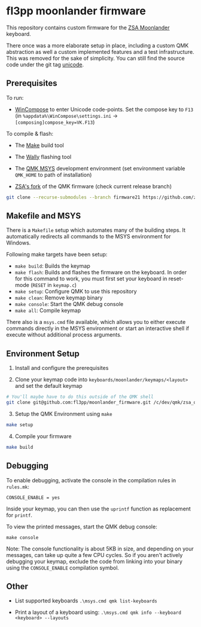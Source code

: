# fl3pp moonlander firmware

This repository contains custom firmware for the
[ZSA Moonlander](https://www.zsa.io/moonlander/) keyboard.

There once was a more elaborate setup in place, including a custom QMK
abstraction as well a custom implemented features and a test infrastructure.
This was removed for the sake of simplicity. You can still find the source
code under the git tag
[unicode](https://github.com/fl3pp/moonlander_firmware/tree/unicode).

## Prerequisites

To run:

- [WinCompose](http://wincompose.info/) to enter Unicode code-points. Set
  the compose key to `F13` (in `%appdata%\WinCompose\settings.ini` ->
  `[composing]compose_key=VK.F13`)

To compile & flash:

- The [Make](https://gnuwin32.sourceforge.net/packages/make.htm#:~:text=Make%20is%20a%20tool%20which,compute%20it%20from%20other%20files) build tool

- The [Wally](https://ergodox-ez.com/pages/wally) flashing tool

- The [QMK MSYS](https://msys.qmk.fm/) development environment (set
  environment variable `QMK_HOME` to path of installation)

- [ZSA's fork](https://github.com/zsa/qmk_firmware) of the QMK firmware (check current release branch)

``` bash
git clone --recurse-submodules --branch firmware21 https://github.com/zsa/qmk_firmware zsa_qmk_firmware
```

## Makefile and MSYS

There is a `Makefile` setup which automates many of the building steps. It
automatically redirects all commands to the MSYS environment for Windows.

Following make targets have been setup:

- `make build`: Builds the keymap
- `make flash`: Builds and flashes the firmware on the keyboard. In order
  for this command to work, you must first set your keyboard in reset-mode
  (`RESET` in `keymap.c`)
- `make setup`: Configure QMK to use this repository
- `make clean`: Remove keymap binary
- `make console`: Start the QMK debug console
- `make all`: Compile keymap

There also is a `msys.cmd` file available, which allows you to either
execute commands directly in the MSYS environment or start an interactive
shell if execute without additional process arguments.

## Environment Setup

1. Install and configure the prerequisites

2. Clone your keymap code into `keyboards/moonlander/keymaps/<layout>` and
   set the default keymap

``` bash
# You'll maybe have to do this outside of the QMK shell
git clone git@github.com:fl3pp/moonlander_firmware.git /c/dev/qmk/zsa_qmk_firmware/keyboards/moonlander/keymaps/fl3pp
```

3. Setup the QMK Environment using `make`

``` bash
make setup
```

4. Compile your firmware

``` bash
make build
```

## Debugging

To enable debugging, activate the console in the compilation rules in
`rules.mk`:

```
CONSOLE_ENABLE = yes
```

Inside your keymap, you can then use the `uprintf` function as replacement
for `printf`.

To view the printed messages, start the QMK debug console:

```
make console
```

Note: The console functionality is about 5KB in size, and depending on your
messages, can take up quite a few CPU cycles. So if you aren't actively
debugging your keymap, exclude the code from linking into your binary using
the `CONSOLE_ENABLE` compilation symbol.

## Other

- List supported keyboards
  `.\msys.cmd qmk list-keyboards`

- Print a layout of a keyboard using:
  `.\msys.cmd qmk info --keyboard <keyboard> --layouts`

